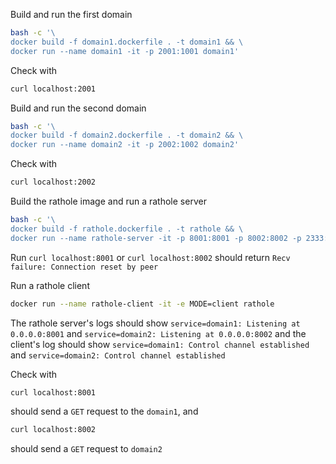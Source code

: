 Build and run the first domain

```bash
bash -c '\
docker build -f domain1.dockerfile . -t domain1 && \
docker run --name domain1 -it -p 2001:1001 domain1'
```

Check with

```bash
curl localhost:2001
```

Build and run the second domain

```bash
bash -c '\
docker build -f domain2.dockerfile . -t domain2 && \
docker run --name domain2 -it -p 2002:1002 domain2'
```

Check with

```bash
curl localhost:2002
```

Build the rathole image and run a rathole server

```bash
bash -c '\
docker build -f rathole.dockerfile . -t rathole && \
docker run --name rathole-server -it -p 8001:8001 -p 8002:8002 -p 2333:2333 -e MODE=server rathole'
```

Run `curl localhost:8001` or `curl localhost:8002` should return `Recv failure: Connection reset by peer`

Run a rathole client

```bash
docker run --name rathole-client -it -e MODE=client rathole
```

The rathole server's logs should show `service=domain1: Listening at 0.0.0.0:8001` and `service=domain2: Listening at 0.0.0.0:8002` and the client's log should show `service=domain1: Control channel established` and `service=domain2: Control channel established`

Check with

```bash
curl localhost:8001
```

should send a `GET` request to the `domain1`, and

```bash
curl localhost:8002
```

should send a `GET` request to `domain2`
